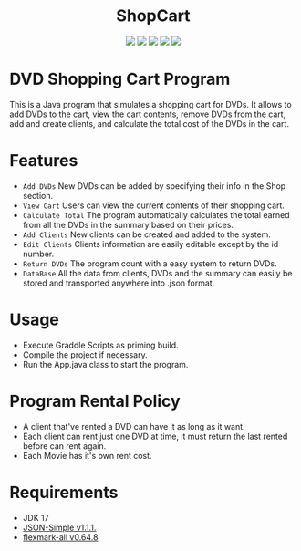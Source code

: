 <h1 align="center"> ShopCart </h1>
<p align="center">
   <img src="https://img.shields.io/badge/STATUS-%20FINISHED-blue">
   <img src="https://img.shields.io/badge/Maintained%3F-NO-red.svg">
   <img src="https://img.shields.io/badge/OS-%20Linux-green">
   <img src="https://img.shields.io/badge/OS-%20Windows-green">
   <img src="https://img.shields.io/badge/OS-%20MacOS-green">
   </p>
   
# DVD Shopping Cart Program
This is a Java program that simulates a shopping cart for DVDs. It allows to add DVDs to the cart, view the cart contents, remove DVDs from the cart, add and create clients, and calculate the total cost of the DVDs in the cart.

# Features
- `Add DVDs` New DVDs can be added by specifying their info in the Shop section.
- `View Cart` Users can view the current contents of their shopping cart.
- `Calculate Total` The program automatically calculates the total earned from all the DVDs in the summary based on their prices.
- `Add Clients` New clients can be created and added to the system.
- `Edit Clients` Clients information are easily editable except by the id number.
- `Return DVDs` The program count with a easy system to return DVDs.
- `DataBase` All the data from clients, DVDs and the summary can easily be stored and transported anywhere into .json format.

# Usage
- Execute Graddle Scripts as priming build.
- Compile the project if necessary.
- Run the App.java class to start the program.

# Program Rental Policy
- A client that've rented a DVD can have it as long as it want.
- Each client can rent just one DVD at time, it must return the last rented before can rent again.
- Each Movie has it's own rent cost.

# Requirements
- JDK 17
- [JSON-Simple v1.1.1.](https://code.google.com/archive/p/json-simple/)
- [flexmark-all v0.64.8](https://central.sonatype.com/artifact/com.vladsch.flexmark/flexmark-all/0.64.8/overview)
